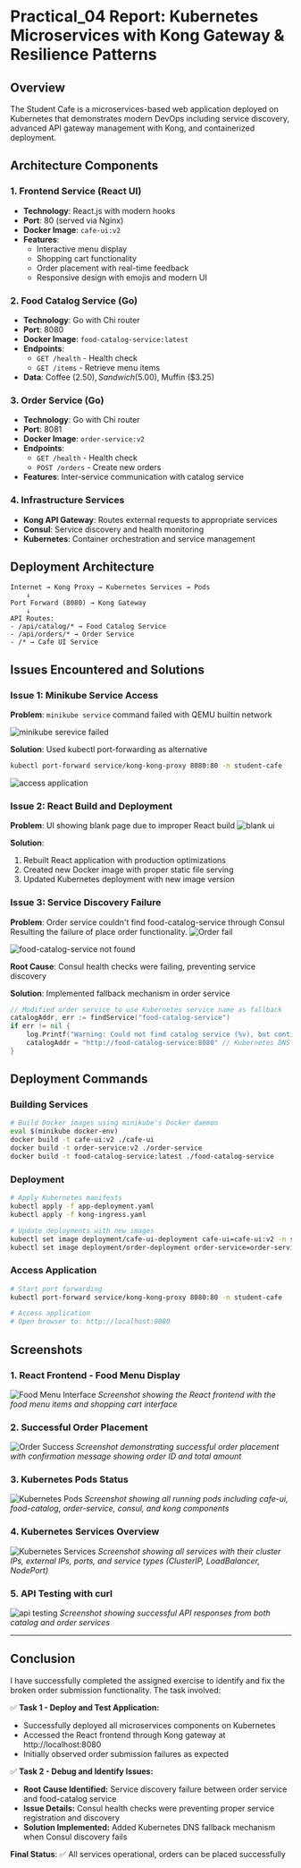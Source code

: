 # Practical_04 Report: Kubernetes Microservices with Kong Gateway & Resilience Patterns

## Overview

The Student Cafe is a microservices-based web application deployed on Kubernetes that demonstrates modern DevOps including service discovery, advanced API gateway management with Kong, and containerized deployment.

## Architecture Components

### 1. Frontend Service (React UI)

- **Technology**: React.js with modern hooks
- **Port**: 80 (served via Nginx)
- **Docker Image**: `cafe-ui:v2`
- **Features**:
  - Interactive menu display
  - Shopping cart functionality
  - Order placement with real-time feedback
  - Responsive design with emojis and modern UI

### 2. Food Catalog Service (Go)

- **Technology**: Go with Chi router
- **Port**: 8080
- **Docker Image**: `food-catalog-service:latest`
- **Endpoints**:
  - `GET /health` - Health check
  - `GET /items` - Retrieve menu items
- **Data**: Coffee ($2.50), Sandwich ($5.00), Muffin ($3.25)

### 3. Order Service (Go)

- **Technology**: Go with Chi router
- **Port**: 8081
- **Docker Image**: `order-service:v2`
- **Endpoints**:
  - `GET /health` - Health check
  - `POST /orders` - Create new orders
- **Features**: Inter-service communication with catalog service

### 4. Infrastructure Services

- **Kong API Gateway**: Routes external requests to appropriate services
- **Consul**: Service discovery and health monitoring
- **Kubernetes**: Container orchestration and service management

## Deployment Architecture

```
Internet → Kong Proxy → Kubernetes Services → Pods
    ↓
Port Forward (8080) → Kong Gateway
    ↓
API Routes:
- /api/catalog/* → Food Catalog Service
- /api/orders/* → Order Service
- /* → Cafe UI Service
```

## Issues Encountered and Solutions

### Issue 1: Minikube Service Access

**Problem**: `minikube service` command failed with QEMU builtin network

![minikube serevice failed](/assets/practical4Screenshots/minikube-fail.png)


**Solution**: Used kubectl port-forwarding as alternative

```bash
kubectl port-forward service/kong-kong-proxy 8080:80 -n student-cafe
```
![access application](/assets/practical4Screenshots/access-application.png)


### Issue 2: React Build and Deployment

**Problem**: UI showing blank page due to improper React build
![blank ui](/assets/practical4Screenshots/blank.png)


**Solution**:

1. Rebuilt React application with production optimizations
2. Created new Docker image with proper static file serving
3. Updated Kubernetes deployment with new image version

### Issue 3: Service Discovery Failure

**Problem**: Order service couldn't find food-catalog-service through Consul  
Resulting the failure of place order functionality.
![Order fail](/assets/practical4Screenshots/order-fail.png)

![food-catalog-service not found](/assets/practical4Screenshots/postman-fail.png)

**Root Cause**: Consul health checks were failing, preventing service discovery

**Solution**: Implemented fallback mechanism in order service

```go
// Modified order service to use Kubernetes service name as fallback
catalogAddr, err := findService("food-catalog-service")
if err != nil {
    log.Printf("Warning: Could not find catalog service (%v), but continuing with order", err)
    catalogAddr = "http://food-catalog-service:8080" // Kubernetes DNS fallback
}
```

## Deployment Commands

### Building Services

```bash
# Build Docker images using minikube's Docker daemon
eval $(minikube docker-env)
docker build -t cafe-ui:v2 ./cafe-ui
docker build -t order-service:v2 ./order-service
docker build -t food-catalog-service:latest ./food-catalog-service
```

### Deployment

```bash
# Apply Kubernetes manifests
kubectl apply -f app-deployment.yaml
kubectl apply -f kong-ingress.yaml

# Update deployments with new images
kubectl set image deployment/cafe-ui-deployment cafe-ui=cafe-ui:v2 -n student-cafe
kubectl set image deployment/order-deployment order-service=order-service:v2 -n student-cafe
```

### Access Application

```bash
# Start port forwarding
kubectl port-forward service/kong-kong-proxy 8080:80 -n student-cafe

# Access application
# Open browser to: http://localhost:8080
```


## Screenshots

### 1. React Frontend - Food Menu Display

![Food Menu Interface](/assets/practical4Screenshots/food-menu-display.png)
_Screenshot showing the React frontend with the food menu items and shopping cart interface_

### 2. Successful Order Placement

![Order Success](/assets/practical4Screenshots/order-placement-success.png)
_Screenshot demonstrating successful order placement with confirmation message showing order ID and total amount_

### 3. Kubernetes Pods Status

![Kubernetes Pods](/assets/practical4Screenshots/kubectl-get-pods.png)
_Screenshot showing all running pods including cafe-ui, food-catalog, order-service, consul, and kong components_

### 4. Kubernetes Services Overview

![Kubernetes Services](/assets/practical4Screenshots/kubectl-get-services.png)
_Screenshot showing all services with their cluster IPs, external IPs, ports, and service types (ClusterIP, LoadBalancer, NodePort)_

### 5. API Testing with curl

![api testing](/assets/practical4Screenshots/postman-success.png)
_Screenshot showing successful API responses from both catalog and order services_

---

## Conclusion
I have successfully completed the assigned exercise to identify and fix the broken order submission functionality. The task involved:

✅ **Task 1 - Deploy and Test Application:**
- Successfully deployed all microservices components on Kubernetes
- Accessed the React frontend through Kong gateway at http://localhost:8080
- Initially observed order submission failures as expected

✅ **Task 2 - Debug and Identify Issues:**
- **Root Cause Identified:** Service discovery failure between order service and food-catalog service
- **Issue Details:** Consul health checks were preventing proper service registration and discovery
- **Solution Implemented:** Added Kubernetes DNS fallback mechanism when Consul discovery fails


**Final Status**: ✅ All services operational, orders can be placed successfully
